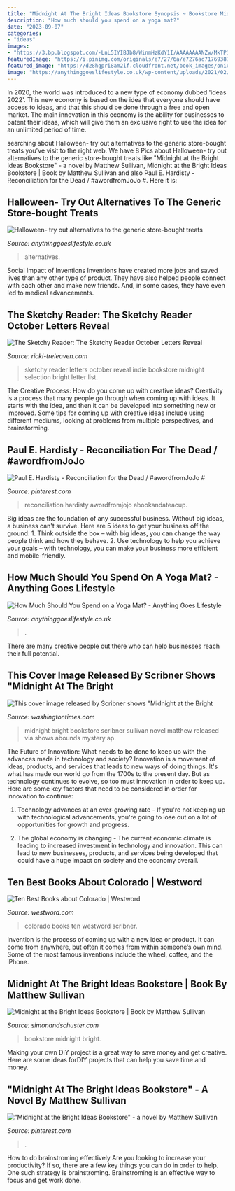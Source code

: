 ```yaml
---
title: "Midnight At The Bright Ideas Bookstore Synopsis ~ Bookstore Midnight Bright"
description: "How much should you spend on a yoga mat?"
date: "2023-09-07"
categories:
- "ideas"
images:
- "https://3.bp.blogspot.com/-LnL5IYIBJb8/WinmHzKdY1I/AAAAAAAANZw/MkTP1NgapSAUyklshD50L3nShqNHFR-bACLcBGAs/s640/IMG_4754.jpg"
featuredImage: "https://i.pinimg.com/originals/e7/27/6a/e7276ad7176938751bd9200cb08c06d2.jpg"
featured_image: "https://d28hgpri8am2if.cloudfront.net/book_images/onix/cvr9781501116841/midnight-at-the-bright-ideas-bookstore-9781501116841_hr.jpg"
image: "https://anythinggoeslifestyle.co.uk/wp-content/uploads/2021/02/Yoga-Mat-1280x640.jpg"
---
```



In 2020, the world was introduced to a new type of economy dubbed 'ideas 2022'. This new economy is based on the idea that everyone should have access to ideas, and that this should be done through a free and open market. The main innovation in this economy is the ability for businesses to patent their ideas, which will give them an exclusive right to use the idea for an unlimited period of time.

	

		
searching about Halloween- try out alternatives to the generic store-bought treats you've visit to the right web. We have 8 Pics about Halloween- try out alternatives to the generic store-bought treats like &quot;Midnight at the Bright Ideas Bookstore&quot; - a novel by Matthew Sullivan, Midnight at the Bright Ideas Bookstore | Book by Matthew Sullivan and also Paul E. Hardisty - Reconciliation for the Dead / #awordfromJoJo #. Here it is:
		
    
## Halloween- Try Out Alternatives To The Generic Store-bought Treats

<img loading=lazy src="https://anythinggoeslifestyle.co.uk/wp-content/uploads/2019/09/halloween-candy-1014629_640.jpg" onerror="this.onerror=null;this.src='https://tse4.mm.bing.net/th?id=OIP.WrtJYmkxD6DIVwbGvduJWAHaFj&amp;pid=15.1';" alt="Halloween- try out alternatives to the generic store-bought treats">

_Source: anythinggoeslifestyle.co.uk_

>alternatives. 

	

Social Impact of Inventions
Inventions have created more jobs and saved lives than any other type of product. They have also helped people connect with each other and make new friends. And, in some cases, they have even led to medical advancements.

    
## The Sketchy Reader: The Sketchy Reader October Letters Reveal

<img loading=lazy src="https://3.bp.blogspot.com/-LnL5IYIBJb8/WinmHzKdY1I/AAAAAAAANZw/MkTP1NgapSAUyklshD50L3nShqNHFR-bACLcBGAs/s640/IMG_4754.jpg" onerror="this.onerror=null;this.src='https://tse2.mm.bing.net/th?id=OIP.k970ayr8qEnK-rMv6lpS1QHaJ4&amp;pid=15.1';" alt="The Sketchy Reader: The Sketchy Reader October Letters Reveal">

_Source: ricki-treleaven.com_

>sketchy reader letters october reveal indie bookstore midnight selection bright letter list. 

	

The Creative Process: How do you come up with creative ideas?
Creativity is a process that many people go through when coming up with ideas. It starts with the idea, and then it can be developed into something new or improved. Some tips for coming up with creative ideas include using different mediums, looking at problems from multiple perspectives, and brainstorming.

    
## Paul E. Hardisty - Reconciliation For The Dead / #awordfromJoJo #

<img loading=lazy src="https://i.pinimg.com/originals/e7/27/6a/e7276ad7176938751bd9200cb08c06d2.jpg" onerror="this.onerror=null;this.src='https://tse2.mm.bing.net/th?id=OIP.jHaqGBaSZ252EI91EmHADQHaLZ&amp;pid=15.1';" alt="Paul E. Hardisty - Reconciliation for the Dead / #awordfromJoJo #">

_Source: pinterest.com_

>reconciliation hardisty awordfromjojo abookandateacup. 

	

Big ideas are the foundation of any successful business. Without big ideas, a business can't survive. Here are 5 ideas to get your business off the ground: 1. Think outside the box – with big ideas, you can change the way people think and how they behave. 2. Use technology to help you achieve your goals – with technology, you can make your business more efficient and mobile-friendly. 
    
## How Much Should You Spend On A Yoga Mat? - Anything Goes Lifestyle

<img loading=lazy src="https://anythinggoeslifestyle.co.uk/wp-content/uploads/2021/02/Yoga-Mat-1280x640.jpg" onerror="this.onerror=null;this.src='https://tse3.mm.bing.net/th?id=OIP.YU-zYrdkBi0Q_q2kW8SvtAHaDt&amp;pid=15.1';" alt="How Much Should You Spend on a Yoga Mat? - Anything Goes Lifestyle">

_Source: anythinggoeslifestyle.co.uk_

>. 

	

There are many creative people out there who can help businesses reach their full potential.

    
## This Cover Image Released By Scribner Shows &quot;Midnight At The Bright

<img loading=lazy src="https://twt-thumbs.washtimes.com/media/image/2017/06/20/book_review_midnight_at_the_bright_ideas_bookstore_51184_c0-852-1838-1923_s885x516.jpg?18e376c114c1cbadb9a3637a922645dfb5a47f1e" onerror="this.onerror=null;this.src='https://tse1.mm.bing.net/th?id=OIP.UWyl6DrwtRLtkmXkdTILTgHaEU&amp;pid=15.1';" alt="This cover image released by Scribner shows &quot;Midnight at the Bright">

_Source: washingtontimes.com_

>midnight bright bookstore scribner sullivan novel matthew released via shows abounds mystery ap. 

	

The Future of Innovation: What needs to be done to keep up with the advances made in technology and society?
Innovation is a movement of ideas, products, and services that leads to new ways of doing things. It's what has made our world go from the 1700s to the present day. But as technology continues to evolve, so too must innovation in order to keep up. Here are some key factors that need to be considered in order for innovation to continue:
1. Technology advances at an ever-growing rate - If you're not keeping up with technological advancements, you're going to lose out on a lot of opportunities for growth and progress.

2. The global economy is changing - The current economic climate is leading to increased investment in technology and innovation. This can lead to new businesses, products, and services being developed that could have a huge impact on society and the economy overall.


    
## Ten Best Books About Colorado | Westword

<img loading=lazy src="https://images1.westword.com/imager/u/745xauto/11672492/midnight_-_scribner.jpg" onerror="this.onerror=null;this.src='https://tse3.mm.bing.net/th?id=OIP.1v37SJSXWSWsr9HucfMAPwHaLL&amp;pid=15.1';" alt="Ten Best Books about Colorado | Westword">

_Source: westword.com_

>colorado books ten westword scribner. 

	

Invention is the process of coming up with a new idea or product. It can come from anywhere, but often it comes from within someone’s own mind. Some of the most famous inventions include the wheel, coffee, and the iPhone.

    
## Midnight At The Bright Ideas Bookstore | Book By Matthew Sullivan

<img loading=lazy src="https://d28hgpri8am2if.cloudfront.net/book_images/onix/cvr9781501116841/midnight-at-the-bright-ideas-bookstore-9781501116841_hr.jpg" onerror="this.onerror=null;this.src='https://tse3.mm.bing.net/th?id=OIP.s3EG-EPiT8sKU-WsUJ0TzAHaLL&amp;pid=15.1';" alt="Midnight at the Bright Ideas Bookstore | Book by Matthew Sullivan">

_Source: simonandschuster.com_

>bookstore midnight bright. 

	

Making your own DIY project is a great way to save money and get creative. Here are some ideas forDIY projects that can help you save time and money.

    
## &quot;Midnight At The Bright Ideas Bookstore&quot; - A Novel By Matthew Sullivan

<img loading=lazy src="https://i.pinimg.com/736x/bb/9f/b2/bb9fb29e252c891716501268c581fdd8.jpg" onerror="this.onerror=null;this.src='https://tse1.mm.bing.net/th?id=OIP.IIhczFuu6Pnh_wxxxMoL-gHaLS&amp;pid=15.1';" alt="&quot;Midnight at the Bright Ideas Bookstore&quot; - a novel by Matthew Sullivan">

_Source: pinterest.com_

>. 

	

How to do brainstroming effectively
Are you looking to increase your productivity? If so, there are a few key things you can do in order to help. One such strategy is brainstroming. Brainstroming is an effective way to focus and get work done.

